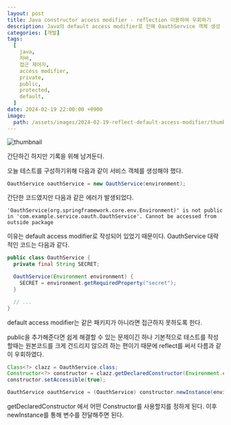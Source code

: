 ```yaml
---
layout: post
title: Java constructor access modifier - reflection 이용하여 우회하기
description: Java의 default access modifier로 인해 OauthService 객체 생성 시 발생하는 접근 오류를 해결하기 위해 reflection을 이용한 우회 방법을 설명합니다. 기본적으로 public 접근 제어자를 추가하는 대신, getDeclaredConstructor와 setAccessible 메서드를 활용하여 private 생성자에 접근하고 인스턴스를 생성하는 방법을 다룹니다.
categories: [개발]
tags:
  [
    java,
    자바,
    접근 제어자,
    access modifier,
    private,
    public,
    protected,
    default,
  ]
date: 2024-02-19 22:00:00 +0900
image:
  path: /assets/images/2024-02-19-reflect-default-access-modifier/thumbnail.png
---
```


![thumbnail](/assets/images/2024-02-19-reflect-default-access-modifier/thumbnail.png)

간단하긴 하지만 기록을 위해 남겨둔다.

오늘 테스트를 구성하기위해 다음과 같이 서비스 객체를 생성해야 했다.

```java
OauthService oauthService = new OauthService(environment);
```

간단한 코드였지만 다음과 같은 에러가 발생되었다.

```
'OauthService(org.springframework.core.env.Environment)' is not public in 'com.example.service.oauth.OauthService'. Cannot be accessed from outside package
```

이유는 default access modifier로 작성되어 있었기 때문이다. OauthService 대략적인 코드는 다음과 같다.

```java
public class OauthService {
  private final String SECRET;

  OauthService(Environment environment) {
    SECRET = environment.getRequiredProperty("secret");
  }

  // ...
}
```

default access modifier는 같은 패키지가 아니라면 접근하지 못하도록 한다.

public을 추가해준다면 쉽게 해결할 수 있는 문제이긴 하나 기본적으로 테스트를 작성할때는 원본코드를 크게 건드리지 않으려 하는 편이기 때문에 reflect를 써서 다름과 같이 우회하였다.

```java
Class<?> clazz = OauthService.class;
Constructor<?> constructor = clazz.getDeclaredConstructor(Environment.class);
constructor.setAccessible(true);

OauthService oauthService = (OauthService) constructor.newInstance(environment);
```

getDeclaredConstructor 에서 어떤 Constructor를 사용할지를 정하게 된다. 이후 newInstance를 통해 변수를 전달해주면 된다.
